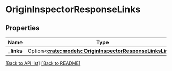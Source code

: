 # OriginInspectorResponseLinks

## Properties

Name | Type | Description | Notes
------------ | ------------- | ------------- | -------------
**_links** | Option<[**crate::models::OriginInspectorResponseLinksLinks**](OriginInspectorResponseLinksLinks.md)> |  | 

[[Back to API list]](../README.md#documentation-for-api-endpoints) [[Back to README]](../README.md)



